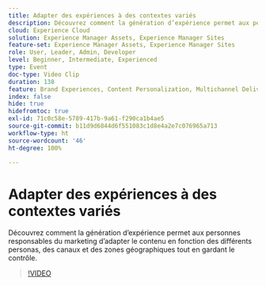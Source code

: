 ```yaml
---
title: Adapter des expériences à des contextes variés
description: Découvrez comment la génération d’expérience permet aux personnes responsables du marketing d’adapter le contenu en fonction des différents personas, des canaux et des zones géographiques tout en gardant le contrôle.
cloud: Experience Cloud
solution: Experience Manager Assets, Experience Manager Sites
feature-set: Experience Manager Assets, Experience Manager Sites
role: User, Leader, Admin, Developer
level: Beginner, Intermediate, Experienced
type: Event
doc-type: Video Clip
duration: 138
feature: Brand Experiences, Content Personalization, Multichannel Delivery, Renditions, Templates
index: false
hide: true
hidefromtoc: true
exl-id: 71c0c58e-5789-417b-9a61-f290ca1b4ae5
source-git-commit: b11d9d6844d6f551083c1d8e4a2e7c076965a713
workflow-type: ht
source-wordcount: '46'
ht-degree: 100%

---
```


# Adapter des expériences à des contextes variés

Découvrez comment la génération d’expérience permet aux personnes responsables du marketing d’adapter le contenu en fonction des différents personas, des canaux et des zones géographiques tout en gardant le contrôle.

>[!VIDEO](https://video.tv.adobe.com/v/3459245/?learn=on&enablevpops)
